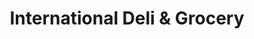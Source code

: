 ---
title: "International Deli & Grocery"
url: /scranton/international-deli-und-grocery/
shop: Kramladen
---